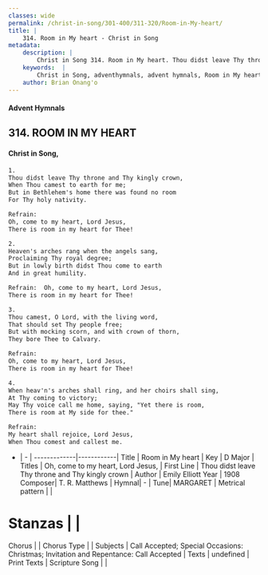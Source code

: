 ```yaml
---
classes: wide
permalink: /christ-in-song/301-400/311-320/Room-in-My-heart/
title: |
    314. Room in My heart - Christ in Song
metadata:
    description: |
        Christ in Song 314. Room in My heart. Thou didst leave Thy throne and Thy kingly crown, When Thou camest to earth for me; But in Bethlehem's home there was found no room For Thy holy nativity. 
    keywords:  |
        Christ in Song, adventhymnals, advent hymnals, Room in My heart, Thou didst leave Thy throne and Thy kingly crown. Oh, come to my heart, Lord Jesus,
    author: Brian Onang'o
---
```


#### Advent Hymnals
## 314. ROOM IN MY HEART
####  Christ in Song,

```txt
1.
Thou didst leave Thy throne and Thy kingly crown,
When Thou camest to earth for me;
But in Bethlehem's home there was found no room
For Thy holy nativity.

Refrain:
Oh, come to my heart, Lord Jesus,
There is room in my heart for Thee!

2.
Heaven's arches rang when the angels sang,
Proclaiming Thy royal degree;
But in lowly birth didst Thou come to earth
And in great humility.

Refrain:  Oh, come to my heart, Lord Jesus,
There is room in my heart for Thee!

3.
Thou camest, O Lord, with the living word,
That should set Thy people free;
But with mocking scorn, and with crown of thorn,
They bore Thee to Calvary.

Refrain:
Oh, come to my heart, Lord Jesus,
There is room in my heart for Thee!

4.
When heav'n's arches shall ring, and her choirs shall sing, 
At Thy coming to victory;
May Thy voice call me home, saying, "Yet there is room,
There is room at My side for thee."

Refrain:  
My heart shall rejoice, Lord Jesus,
When Thou comest and callest me.

```

- |   -  |
-------------|------------|
Title | Room in My heart |
Key | D Major |
Titles | Oh, come to my heart, Lord Jesus, |
First Line | Thou didst leave Thy throne and Thy kingly crown |
Author | Emily Elliott
Year | 1908
Composer| T. R. Matthews |
Hymnal|  - |
Tune| MARGARET |
Metrical pattern | |
# Stanzas |  |
Chorus |  |
Chorus Type |  |
Subjects | Call Accepted; Special Occasions: Christmas; Invitation and Repentance: Call Accepted |
Texts | undefined |
Print Texts | 
Scripture Song |  |
    
